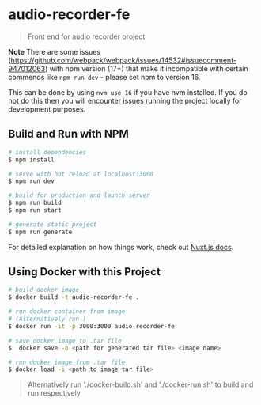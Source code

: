 # audio-recorder-fe

> Front end for audio recorder project

**Note** There are some issues (https://github.com/webpack/webpack/issues/14532#issuecomment-947012063) with npm version (17+) that make it incompatible 
with certain commends like `npm run dev` - please set npm to version 16.  

This can be done by using `nvm use 16` if you have nvm installed. 
If you do not do this then you will encounter issues running the project locally for development purposes.


## Build and Run with NPM

```bash
# install dependencies
$ npm install

# serve with hot reload at localhost:3000
$ npm run dev

# build for production and launch server
$ npm run build
$ npm run start

# generate static project
$ npm run generate
```

For detailed explanation on how things work, check out [Nuxt.js docs](https://nuxtjs.org).

## Using Docker with this Project

```bash
# build docker image 
$ docker build -t audio-recorder-fe .

# run docker container from image 
# (Alternatively run )
$ docker run -it -p 3000:3000 audio-recorder-fe

# save docker image to .tar file
$  docker save -o <path for generated tar file> <image name>

# run docker image from .tar file
$ docker load -i <path to image tar file>

```

> Alternatively run './docker-build.sh' and './docker-run.sh' to build and run respectively 


